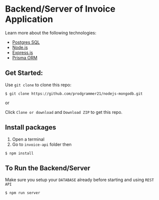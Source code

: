 # Backend/Server of Invoice Application 

Learn more about the following technologies:
- [Postgres SQL](https://www.postgresql.org/docs/current/)
- [Node.js](https://nodejs.org/docs/latest/api/)
- [Express.js](https://expressjs.com/)
- [Prisma ORM](https://www.prisma.io/docs/orm)

## Get Started:

Use `git clone` to clone this repo:
```console
$ git clone https://github.com/prodgrammer21/nodejs-mongodb.git
```
or

Click `Clone or download` and `Download ZIP` to get this repo.

## Install packages

1. Open a terminal
2. Go to `invoice-api` folder then
```console
$ npm install
```

## To Run the Backend/Server
Make sure you setup your `DATABASE` already before starting and using `REST API`

```console
$ npm run server
```
